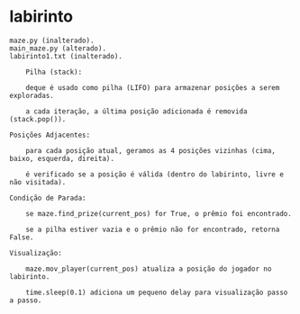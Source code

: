 # labirinto

    maze.py (inalterado).
    main_maze.py (alterado).
    labirinto1.txt (inalterado).

        Pilha (stack):

        deque é usado como pilha (LIFO) para armazenar posições a serem exploradas.

        a cada iteração, a última posição adicionada é removida (stack.pop()).

    Posições Adjacentes:

        para cada posição atual, geramos as 4 posições vizinhas (cima, baixo, esquerda, direita).

        é verificado se a posição é válida (dentro do labirinto, livre e não visitada).

    Condição de Parada:

        se maze.find_prize(current_pos) for True, o prêmio foi encontrado.

        se a pilha estiver vazia e o prêmio não for encontrado, retorna False.

    Visualização:

        maze.mov_player(current_pos) atualiza a posição do jogador no labirinto.

        time.sleep(0.1) adiciona um pequeno delay para visualização passo a passo.
